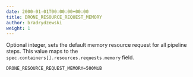 ```yaml
---
date: 2000-01-01T00:00:00+00:00
title: DRONE_RESOURCE_REQUEST_MEMORY
author: bradrydzewski
weight: 1
---
```


Optional integer, sets the default memory resource request for all pipeline steps. This value maps to the `spec.containers[].resources.requests.memory` field.

```
DRONE_RESOURCE_REQUEST_MEMORY=500MiB
```